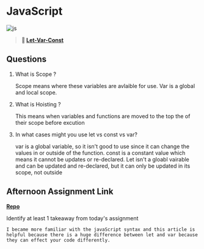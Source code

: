 # JavaScript

![js](https://bcw.blob.core.windows.net/public/img/courses/js.gif)

> **📖 [Let-Var-Const](https://codeworksacademy.com/fs-student-guide/resources/wk2/01-Let-Var-Const)**

## Questions

1. What is Scope ?
   
    Scope means where these variables are avlaible for use. Var is a global and local scope. 

2. What is Hoisting ?

    This means when variables and functions are moved to the top the of their scope before excution

3. In what cases might you use let vs const vs var?

    var is a global variable, so it isn't good to use since it can change the values in or outside of the function. const is a constant value which means it cannot be updates or re-declared. Let isn't a gloabl vairable and can be updated and re-declared, but it can only be updated in its scope, not outside 

## Afternoon Assignment Link

**[Repo](https://github.com/katie-mccauley/scoreboard)**

Identify at least 1 takeaway from today's assignment


    I became more familiar with the javaScript syntax and this article is helpful because there is a huge difference between let and var because they can effect your code differently.